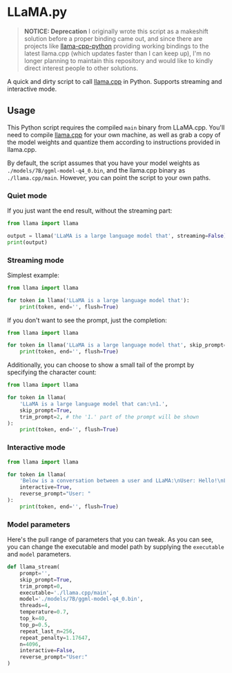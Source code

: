 # LLaMA.py

> **NOTICE: Deprecation** I originally wrote this script as a makeshift solution before a proper binding came out, and since there are projects like [llama-cpp-python](https://github.com/abetlen/llama-cpp-python) providing working bindings to the latest llama.cpp (which updates faster than I can keep up), I'm no longer planning to maintain this repository and would like to kindly direct interest people to other solutions.

A quick and dirty script to call [llama.cpp](https://github.com/ggerganov/llama.cpp) in Python. Supports streaming and interactive mode.

## Usage

This Python script requires the compiled `main` binary from LLaMA.cpp. You'll need to compile [llama.cpp](https://github.com/ggerganov/llama.cpp) for your own machine, as well as grab a copy of the model weights and quantize them according to instructions provided in llama.cpp.

By default, the script assumes that you have your model weights as `./models/7B/ggml-model-q4_0.bin`, and the llama.cpp binary as `./llama.cpp/main`. However, you can point the script to your own paths.

### Quiet mode
If you just want the end result, without the streaming part:
```python
from llama import llama

output = llama('LLaMA is a large language model that', streaming=False):
print(output)
```

### Streaming mode
Simplest example:
```python
from llama import llama

for token in llama('LLaMA is a large language model that'):
    print(token, end='', flush=True)
```

If you don't want to see the prompt, just the completion:
```python
from llama import llama

for token in llama('LLaMA is a large language model that', skip_prompt=True):
    print(token, end='', flush=True)
```

Additionally, you can choose to show a small tail of the prompt by specifying the character count:
```python
from llama import llama

for token in llama(
    'LLaMA is a large language model that can:\n1.', 
    skip_prompt=True,
    trim_prompt=2, # the '1.' part of the prompt will be shown
):
    print(token, end='', flush=True)
```

### Interactive mode
```python
from llama import llama

for token in llama(
    'Below is a conversation between a user and LLaMA:\nUser: Hello!\nLLaMA: Hi! I am LLaMA, a large language model.\nUser: ',
    interactive=True,
    reverse_prompt="User: "
):
    print(token, end='', flush=True)
```

### Model parameters
Here's the pull range of parameters that you can tweak. As you can see, you can change the executable and model path by supplying the `executable` and `model` parameters.
```python
def llama_stream(
    prompt='',
    skip_prompt=True,
    trim_prompt=0,
    executable='./llama.cpp/main',
    model='./models/7B/ggml-model-q4_0.bin',
    threads=4,
    temperature=0.7,
    top_k=40,
    top_p=0.5,
    repeat_last_n=256,
    repeat_penalty=1.17647,
    n=4096,
    interactive=False,
    reverse_prompt="User:"
)
```
